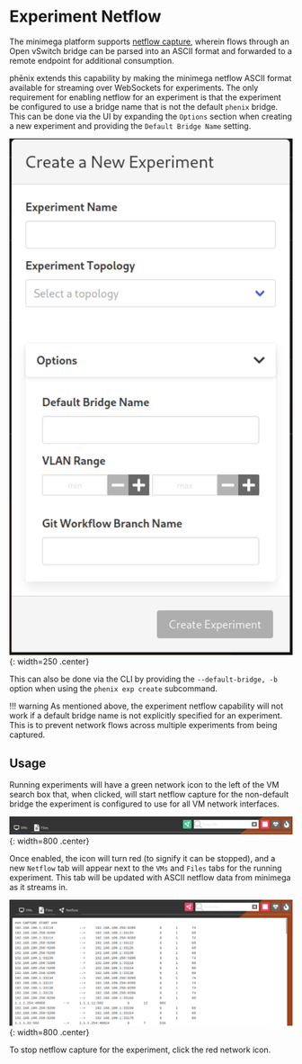 # Experiment Netflow

The minimega platform supports [netflow
capture](https://minimega.org/articles/api.article#TOC_5.4.), wherein flows
through an Open vSwitch bridge can be parsed into an ASCII format and forwarded
to a remote endpoint for additional consumption.

phēnix extends this capability by making the minimega netflow ASCII format
available for streaming over WebSockets for experiments. The only requirement
for enabling netflow for an experiment is that the experiment be configured to
use a bridge name that is not the default `phenix` bridge. This can be done via
the UI by expanding the `Options` section when creating a new experiment and
providing the `Default Bridge Name` setting.

![screenshot](images/create_exp_options.png){: width=250 .center}

This can also be done via the CLI by providing the `--default-bridge, -b` option
when using the `phenix exp create` subcommand.

!!! warning
    As mentioned above, the experiment netflow capability will not work if a
    default bridge name is not explicitly specified for an experiment. This is
    to prevent network flows across multiple experiments from being captured.

## Usage

Running experiments will have a green network icon to the left of the VM search
box that, when clicked, will start netflow capture for the non-default bridge
the experiment is configured to use for all VM network interfaces.

![screenshot](images/exp_netflow_button.png){: width=800 .center}

Once enabled, the icon will turn red (to signify it can be stopped), and a new
`Netflow` tab will appear next to the `VMs` and `Files` tabs for the running
experiment. This tab will be updated with ASCII netflow data from minimega as it
streams in.

![screenshot](images/exp_netflow_tab.png){: width=800 .center}

To stop netflow capture for the experiment, click the red network icon.
